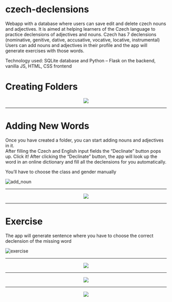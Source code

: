 # czech-declensions
Webapp with a database where users can save edit and delete czech nouns and adjectives.
It is aimed at helping learners of the Czech language to practice declensions of adjectives and nouns. 
Czech has 7 declensions (nominative, genitive, dative, accusative, vocative, locative, instrumental) 
Users can add nouns and adjectives in their profile and the app will generate exercises with those words.

Technology used: SQLite database and Python – Flask on the backend, vanilla JS, HTML, CSS frontend   

# Creating Folders

<p align="center">
  <img src="https://github.com/Oltda/czech-declensions/blob/main/static/images/Slide2.JPG">
</p>

_________________________________________________________________________________________________________________________
# Adding New Words

Once you have created a folder, you can start adding nouns and adjectives in it.  
After filling the Czech and English input fields the “Declinate” button pops up. Click it!
After clicking the “Declinate” button, the app will look up the word in an online dictionary and 
fill all the declensions for you automatically. 

You’ll have to choose the class and gender manually

![add_noun](https://user-images.githubusercontent.com/75533746/131010236-19304121-c455-4144-915b-be7550105266.gif)
_________________________________________________________________________________________________________________________


<p align="center">
  <img src="https://github.com/Oltda/czech-declensions/blob/main/static/images/Slide6.JPG">
</p>

_________________________________________________________________________________________________________________________
# Exercise 

The app will generate sentence where you have to choose the correct declension of the missing word


![exercise](https://user-images.githubusercontent.com/75533746/131010242-a3753d94-0f28-4383-9d30-3e371cbc7da7.gif)

_________________________________________________________________________________________________________________________

<p align="center">
  <img src="https://github.com/Oltda/czech-declensions/blob/main/static/images/Slide7.JPG">
</p>

_________________________________________________________________________________________________________________________

<p align="center">
  <img src="https://github.com/Oltda/czech-declensions/blob/main/static/images/Slide8.JPG">
</p>

_________________________________________________________________________________________________________________________

<p align="center">
  <img src="https://github.com/Oltda/czech-declensions/blob/main/static/images/Slide9.JPG">
</p>





